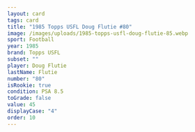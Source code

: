 ```yaml
---
layout: card
tags: card
title: "1985 Topps USFL Doug Flutie #80"
image: /images/uploads/1985-topps-usfl-doug-flutie-85.webp
sport: Football
year: 1985
brand: Topps USFL
subset: ""
player: Doug Flutie
lastName: Flutie
number: "80"
isRookie: true
condition: PSA 8.5
toGrade: false
value: 45
displayCase: "4"
order: 10
---
```

